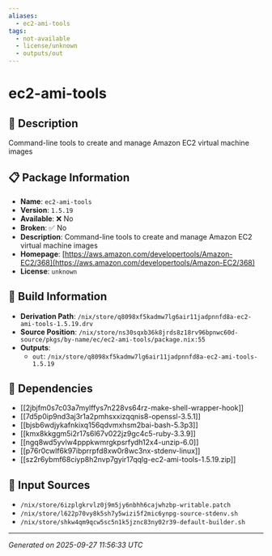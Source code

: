 ```yaml
---
aliases:
  - ec2-ami-tools
tags:
  - not-available
  - license/unknown
  - outputs/out
---
```


# ec2-ami-tools

## 📝 Description

Command-line tools to create and manage Amazon EC2 virtual machine images

## 📋 Package Information

- **Name**: `ec2-ami-tools`
- **Version**: `1.5.19`
- **Available**: ❌ No
- **Broken**: ✅ No
- **Description**: Command-line tools to create and manage Amazon EC2 virtual machine images
- **Homepage**: [https://aws.amazon.com/developertools/Amazon-EC2/368](https://aws.amazon.com/developertools/Amazon-EC2/368)
- **License**: `unknown`

## 🔧 Build Information

- **Derivation Path**: `/nix/store/q8098xf5kadmw7lg6air11jadpnnfd8a-ec2-ami-tools-1.5.19.drv`
- **Source Position**: `/nix/store/ns30sqxb36k8jrds8z18rv96bpnwc60d-source/pkgs/by-name/ec/ec2-ami-tools/package.nix:55`
- **Outputs**:
  - `out`:  `/nix/store/q8098xf5kadmw7lg6air11jadpnnfd8a-ec2-ami-tools-1.5.19`

## 🔗 Dependencies

- [[2jbjfm0s7c03a7mylffys7n228vs64rz-make-shell-wrapper-hook]]
- [[7d5p0ip9nd3aj3r1a2pmhsxxizqqnis8-openssl-3.5.1]]
- [[bjsb6wdjykafnkixq156qdvmxhsm2bai-bash-5.3p3]]
- [[kmx8kkggm5i2r17s6l67v022jz9gc4c5-ruby-3.3.9]]
- [[ngq8wd5yvlw4pppkwmrgkpsrfydh12x4-unzip-6.0]]
- [[p76r0cwlf6k97ibprrpfd8xw0r8wc3nx-stdenv-linux]]
- [[sz2r6ybmf68ciyp8h2nvp7gyir17qqlg-ec2-ami-tools-1.5.19.zip]]

## 📁 Input Sources

- `/nix/store/6izplgkrvlz0j9m5jy6nbhh6cajwhzbp-writable.patch`
- `/nix/store/l622p70vy8k5sh7y5wizi5f2mic6ynpg-source-stdenv.sh`
- `/nix/store/shkw4qm9qcw5sc5n1k5jznc83ny02r39-default-builder.sh`

---
*Generated on 2025-09-27 11:56:33 UTC*
